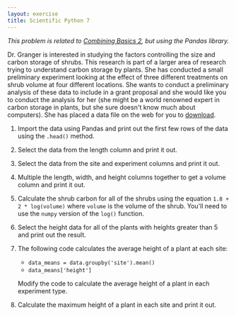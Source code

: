 ```yaml
---
layout: exercise
title: Scientific Python 7
---
```


*This problem is related to [Combining Basics 2](/exercises/Combining-basics-2),
but using the Pandas library.*

Dr. Granger is interested in studying the factors controlling the size and
carbon storage of shrubs. This research is part of a larger area of research
trying to understand carbon storage by plants. She has conducted a small
preliminary experiment looking at the effect of three different treatments on
shrub volume at four different locations. She wants to conduct a preliminary
analysis of these data to include in a grant proposal and she would like you to
conduct the analysis for her (she might be a world renowned expert in carbon
storage in plants, but she sure doesn't know much about computers). She has
placed a data file on the web for you to
[download](/data/shrub_volume_experiment.csv).

1. Import the data using Pandas and print out the first few rows of the data
   using the `.head()` method.
2. Select the data from the length column and print it out.
3. Select the data from the site and experiment columns and print it out.
4. Multiple the length, width, and height columns together to get a volume
   column and print it out.
5. Calculate the shrub carbon for all of the shrubs using the equation
   `1.8 + 2 * log(volume)` where `volume` is the volume of the shrub. You'll need
   to use the `numpy` version of the `log()` function. 
6. Select the height data for all of the plants with heights greater than 5 and
   print out the result.
7. The following code calculates the average height of a plant at each site:
    * `data_means = data.groupby('site').mean()`
    * `data_means['height']`

   Modify the code to calculate the average height of a plant in each experiment type.
8. Calculate the maximum height of a plant in each site and print it out.

